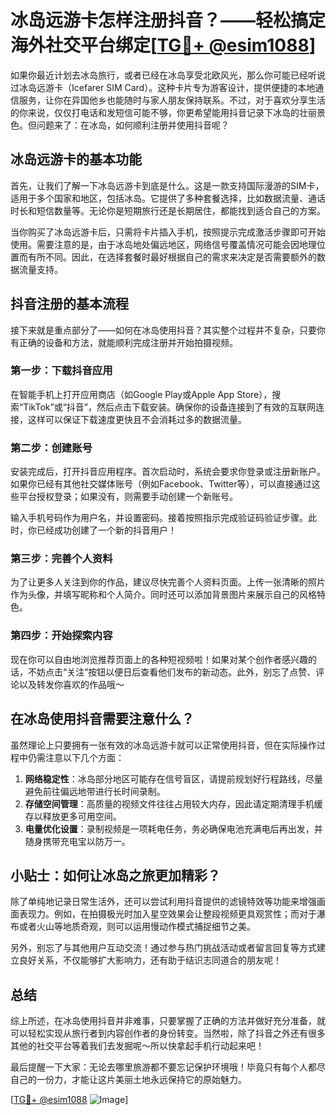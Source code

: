 # 冰岛远游卡怎样注册抖音？——轻松搞定海外社交平台绑定[[TG💪+ @esim1088](https://t.me/s/esim1088)]

如果你最近计划去冰岛旅行，或者已经在冰岛享受北欧风光，那么你可能已经听说过冰岛远游卡（Icefarer SIM Card）。这种卡片专为游客设计，提供便捷的本地通信服务，让你在异国他乡也能随时与家人朋友保持联系。不过，对于喜欢分享生活的你来说，仅仅打电话和发短信可能不够，你更希望能用抖音记录下冰岛的壮丽景色。但问题来了：在冰岛，如何顺利注册并使用抖音呢？

## 冰岛远游卡的基本功能

首先，让我们了解一下冰岛远游卡到底是什么。这是一款支持国际漫游的SIM卡，适用于多个国家和地区，包括冰岛。它提供了多种套餐选择，比如数据流量、通话时长和短信数量等。无论你是短期旅行还是长期居住，都能找到适合自己的方案。

当你购买了冰岛远游卡后，只需将卡片插入手机，按照提示完成激活步骤即可开始使用。需要注意的是，由于冰岛地处偏远地区，网络信号覆盖情况可能会因地理位置而有所不同。因此，在选择套餐时最好根据自己的需求来决定是否需要额外的数据流量支持。

## 抖音注册的基本流程

接下来就是重点部分了——如何在冰岛使用抖音？其实整个过程并不复杂，只要你有正确的设备和方法，就能顺利完成注册并开始拍摄视频。

### 第一步：下载抖音应用

在智能手机上打开应用商店（如Google Play或Apple App Store），搜索“TikTok”或“抖音”，然后点击下载安装。确保你的设备连接到了有效的互联网连接，这样可以保证下载速度更快且不会消耗过多的数据流量。

### 第二步：创建账号

安装完成后，打开抖音应用程序。首次启动时，系统会要求你登录或注册新账户。如果你已经有其他社交媒体账号（例如Facebook、Twitter等），可以直接通过这些平台授权登录；如果没有，则需要手动创建一个新账号。

输入手机号码作为用户名，并设置密码。接着按照指示完成验证码验证步骤。此时，你已经成功创建了一个新的抖音用户！

### 第三步：完善个人资料

为了让更多人关注到你的作品，建议尽快完善个人资料页面。上传一张清晰的照片作为头像，并填写昵称和个人简介。同时还可以添加背景图片来展示自己的风格特色。

### 第四步：开始探索内容

现在你可以自由地浏览推荐页面上的各种短视频啦！如果对某个创作者感兴趣的话，不妨点击“关注”按钮以便日后查看他们发布的新动态。此外，别忘了点赞、评论以及转发你喜欢的作品哦～

## 在冰岛使用抖音需要注意什么？

虽然理论上只要拥有一张有效的冰岛远游卡就可以正常使用抖音，但在实际操作过程中仍需注意以下几个方面：

1. **网络稳定性**：冰岛部分地区可能存在信号盲区，请提前规划好行程路线，尽量避免前往偏远地带进行长时间录制。
2. **存储空间管理**：高质量的视频文件往往占用较大内存，因此请定期清理手机缓存以释放更多可用空间。
3. **电量优化设置**：录制视频是一项耗电任务，务必确保电池充满电后再出发，并随身携带充电宝以防万一。

## 小贴士：如何让冰岛之旅更加精彩？

除了单纯地记录日常生活外，还可以尝试利用抖音提供的滤镜特效等功能来增强画面表现力。例如，在拍摄极光时加入星空效果会让整段视频更具观赏性；而对于瀑布或者火山等地质奇观，则可以运用慢动作模式捕捉细节之美。

另外，别忘了与其他用户互动交流！通过参与热门挑战活动或者留言回复等方式建立良好关系，不仅能够扩大影响力，还有助于结识志同道合的朋友呢！

## 总结

综上所述，在冰岛使用抖音并非难事，只要掌握了正确的方法并做好充分准备，就可以轻松实现从旅行者到内容创作者的身份转变。当然啦，除了抖音之外还有很多其他的社交平台等着我们去发掘呢～所以快拿起手机行动起来吧！

最后提醒一下大家：无论去哪里旅游都不要忘记保护环境哦！毕竟只有每个人都尽自己的一份力，才能让这片美丽土地永远保持它的原始魅力。

[[TG💪+ @esim1088](https://t.me/s/esim1088) ![Image](https://i.postimg.cc/4NQfJmqS/Snipaste-2025-05-13-00-14-12.png)]